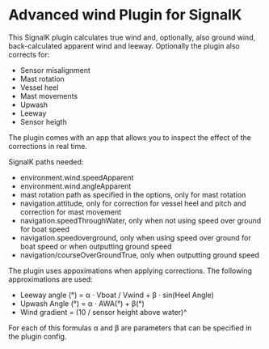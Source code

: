 # Advanced wind  Plugin for SignalK

This SignalK plugin calculates true wind and, optionally, also ground wind, back-calculated apparent wind and leeway. Optionally the plugin also corrects for:
- Sensor misalignment
- Mast rotation 
- Vessel heel 
- Mast movements
- Upwash
- Leeway
- Sensor heigth

The plugin comes with an app that allows you to inspect the effect of the corrections in real time.

SignalK paths needed:
- environment.wind.speedApparent
- environment.wind.angleApparent
- mast rotation path as specified in the options, only for mast rotation
- navigation.attitude, only for correction for vessel heel and pitch and correction for mast movement
- navigation.speedThroughWater, only when not using speed over ground for boat speed
- navigation.speedoverground, only when using speed over ground for boat speed or when outputting ground speed
- navigation/courseOverGroundTrue, only when outputting ground speed

The plugin uses appoximations when applying corrections. The following approximations are used:

- Leeway angle (°) = α ⋅ Vboat / Vwind + β ⋅ sin(Heel Angle)
- Upwash Angle (°) = α ⋅ AWA(°) + β(°)
- Wind gradient = (10 / sensor height above water)^

For each of this formulas α and β are parameters that can be specified in the plugin config.



